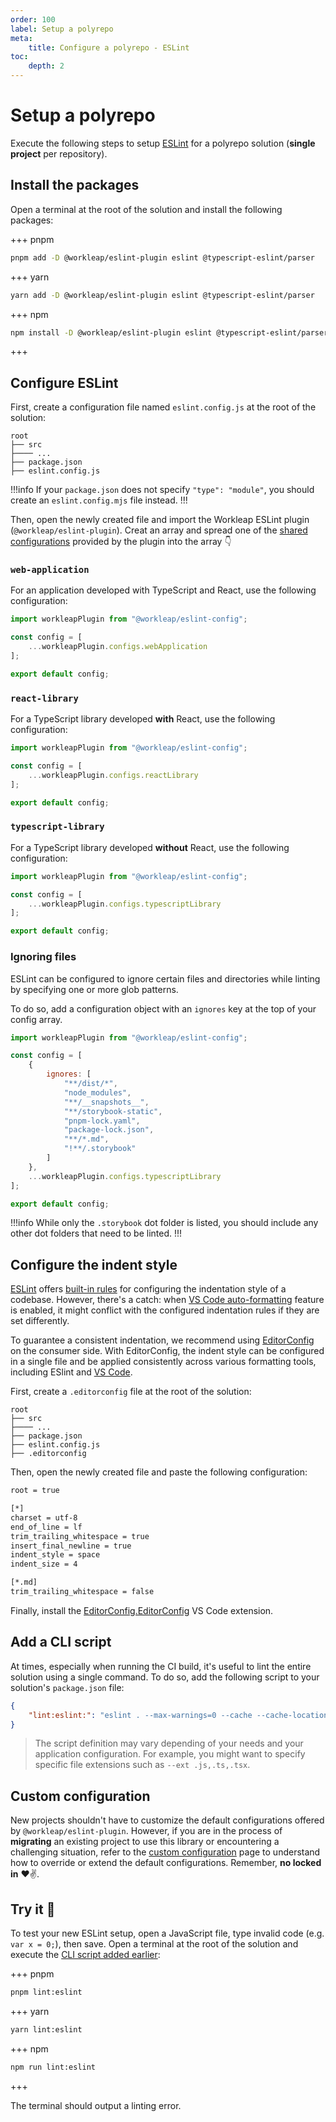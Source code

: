 ```yaml
---
order: 100
label: Setup a polyrepo
meta:
    title: Configure a polyrepo - ESLint
toc:
    depth: 2
---
```


# Setup a polyrepo

Execute the following steps to setup [ESLint](https://eslint.org/) for a polyrepo solution (**single project** per repository).

## Install the packages

Open a terminal at the root of the solution and install the following packages:

+++ pnpm
```bash
pnpm add -D @workleap/eslint-plugin eslint @typescript-eslint/parser
```
+++ yarn
```bash
yarn add -D @workleap/eslint-plugin eslint @typescript-eslint/parser
```
+++ npm
```bash
npm install -D @workleap/eslint-plugin eslint @typescript-eslint/parser
```
+++

## Configure ESLint

First, create a configuration file named `eslint.config.js` at the root of the solution:

``` !#5
root
├── src
├──── ...
├── package.json
├── eslint.config.js
```

!!!info
If your `package.json` does not specify `"type": "module"`, you should create an `eslint.config.mjs` file instead.
!!!

Then, open the newly created file and import the Workleap ESLint plugin (`@workleap/eslint-plugin`). Creat an array and spread one of the [shared configurations](default.md#available-configurations) provided by the plugin into the array :point_down:

### `web-application`

For an application developed with TypeScript and React, use the following configuration:

```javascript !#4 eslint.config.js
import workleapPlugin from "@workleap/eslint-config";

const config = [
    ...workleapPlugin.configs.webApplication
];

export default config;
```

### `react-library`

For a TypeScript library developed **with** React, use the following configuration:

```javascript !#4 eslint.config.js
import workleapPlugin from "@workleap/eslint-config";

const config = [
    ...workleapPlugin.configs.reactLibrary
];

export default config;
```

### `typescript-library`

For a TypeScript library developed **without** React, use the following configuration:

```javascript !#4 eslint.config.js
import workleapPlugin from "@workleap/eslint-config";

const config = [
    ...workleapPlugin.configs.typescriptLibrary
];

export default config;
```

### Ignoring files

ESLint can be configured to ignore certain files and directories while linting by specifying one or more glob patterns.

To do so, add a configuration object with an `ignores` key at the top of your config array.

```javascript !#4-15 eslint.config.js
import workleapPlugin from "@workleap/eslint-config";

const config = [
    {
        ignores: [
            "**/dist/*",
            "node_modules",
            "**/__snapshots__",
            "**/storybook-static",
            "pnpm-lock.yaml",
            "package-lock.json",
            "**/*.md",
            "!**/.storybook"
        ]
    },
    ...workleapPlugin.configs.typescriptLibrary
];

export default config;
```

!!!info
While only the `.storybook` dot folder is listed, you should include any other dot folders that need to be linted.
!!!

## Configure the indent style

[ESLint](https://eslint.org/) offers [built-in rules](https://eslint.org/docs/latest/rules/indent) for configuring the indentation style of a codebase. However, there's a catch: when [VS Code auto-formatting](https://code.visualstudio.com/docs/editor/codebasics#_formatting) feature is enabled, it might conflict with the configured indentation rules if they are set differently.

To guarantee a consistent indentation, we recommend using [EditorConfig](https://editorconfig.org/) on the consumer side. With EditorConfig, the indent style can be configured in a single file and be applied consistently across various formatting tools, including ESlint and [VS Code](https://code.visualstudio.com/).

First, create a `.editorconfig` file at the root of the solution:

``` !#7
root
├── src
├──── ...
├── package.json
├── eslint.config.js
├── .editorconfig
```

Then, open the newly created file and paste the following configuration:

```bash .editorconfig
root = true

[*]
charset = utf-8
end_of_line = lf
trim_trailing_whitespace = true
insert_final_newline = true
indent_style = space
indent_size = 4

[*.md]
trim_trailing_whitespace = false
```

Finally, install the [EditorConfig.EditorConfig](https://marketplace.visualstudio.com/items?itemName=EditorConfig.EditorConfig) VS Code extension.

## Add a CLI script

At times, especially when running the CI build, it's useful to lint the entire solution using a single command. To do so, add the following script to your solution's `package.json` file:

```json package.json
{
    "lint:eslint:": "eslint . --max-warnings=0 --cache --cache-location node_modules/.cache/eslint"
}
```

> The script definition may vary depending of your needs and your application configuration. For example, you might want to specify specific file extensions such as `--ext .js,.ts,.tsx`.

## Custom configuration

New projects shouldn't have to customize the default configurations offered by `@workleap/eslint-plugin`. However, if you are in the process of **migrating** an existing project to use this library or encountering a challenging situation, refer to the [custom configuration](custom-configuration.md) page to understand how to override or extend the default configurations. Remember, **no locked in** :heart::v:.

## Try it :rocket:

To test your new ESLint setup, open a JavaScript file, type invalid code (e.g. `var x = 0;`), then save. Open a terminal at the root of the solution and execute the [CLI script added earlier](#add-a-cli-script):

+++ pnpm
```bash
pnpm lint:eslint
```
+++ yarn
```bash
yarn lint:eslint
```
+++ npm
```bash
npm run lint:eslint
```
+++

The terminal should output a linting error.
